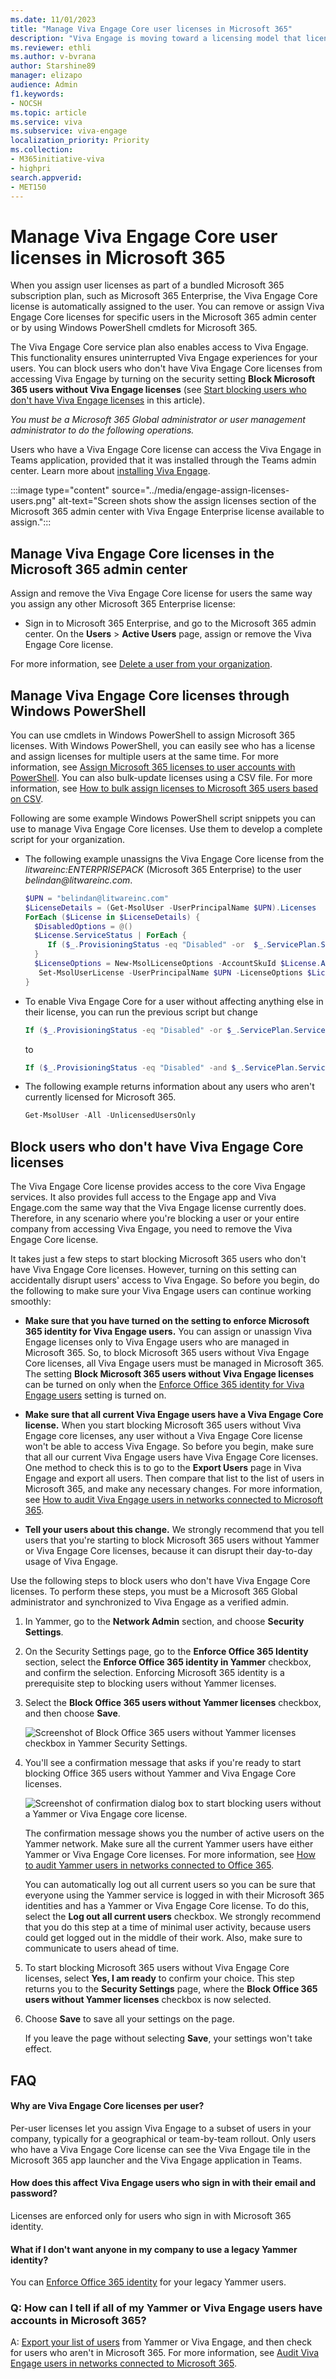 ```yaml
---
ms.date: 11/01/2023
title: "Manage Viva Engage Core user licenses in Microsoft 365"
description: "Viva Engage is moving toward a licensing model that licenses individual users versus entire Microsoft 365 subscriptions. "
ms.reviewer: ethli
ms.author: v-bvrana
author: Starshine89
manager: elizapo
audience: Admin
f1.keywords:
- NOCSH
ms.topic: article
ms.service: viva
ms.subservice: viva-engage
localization_priority: Priority
ms.collection:  
- M365initiative-viva
- highpri
search.appverid:
- MET150
---
```


# Manage Viva Engage Core user licenses in Microsoft 365

When you assign user licenses as part of a bundled Microsoft 365 subscription plan, such as Microsoft 365 Enterprise, the Viva Engage Core license is automatically assigned to the user. You can remove or assign Viva Engage Core licenses for specific users in the Microsoft 365 admin center or by using Windows PowerShell cmdlets for Microsoft 365.
  
The Viva Engage Core service plan also enables access to Viva Engage. This functionality ensures uninterrupted Viva Engage experiences for your users. You can block users who don't have Viva Engage Core licenses from accessing Viva Engage by turning on the security setting **Block Microsoft 365 users without Viva Engage licenses** (see [Start blocking users who don't have Viva Engage licenses](manage-engage-licenses-microsoft-365.md#StartBlocking) in this article).
  
*You must be a Microsoft 365 Global administrator or user management administrator to do the following operations.*
  
Users who have a Viva Engage Core license can access the Viva Engage in Teams application, provided that it was installed through the Teams admin center. Learn more about [installing Viva Engage](/viva/engage/setup).

:::image type="content" source="../media/engage-assign-licenses-users.png" alt-text="Screen shots show the assign licenses section of the Microsoft 365 admin center with Viva Engage Enterprise license available to assign.":::
  
## Manage Viva Engage Core licenses in the Microsoft 365 admin center

Assign and remove the Viva Engage Core license for users the same way you assign any other Microsoft 365 Enterprise license:
  
- Sign in to Microsoft 365 Enterprise, and go to the Microsoft 365 admin center. On the **Users** \> **Active Users** page, assign or remove the Viva Engage Core license.

For more information, see [Delete a user from your organization](/microsoft-365/admin/add-users/delete-a-user).
  
## Manage Viva Engage Core licenses through Windows PowerShell

You can use cmdlets in Windows PowerShell to assign Microsoft 365 licenses. With Windows PowerShell, you can easily see who has a license and assign licenses for multiple users at the same time. For more information, see [Assign Microsoft 365 licenses to user accounts with PowerShell](/microsoft-365/enterprise/assign-licenses-to-user-accounts-with-microsoft-365-powershell). You can also bulk-update licenses using a CSV file. For more information, see [How to bulk assign licenses to Microsoft 365 users based on CSV](/samples/browse/?redirectedfrom=TechNet-Gallery).
  
Following are some example Windows PowerShell script snippets you can use to manage Viva Engage Core licenses. Use them to develop a complete script for your organization.

- The following example unassigns the Viva Engage Core license from the *litwareinc:ENTERPRISEPACK* (Microsoft 365 Enterprise) to the user *belindan\@litwareinc\.com*.

  ```powershell
  $UPN = "belindan@litwareinc.com"
  $LicenseDetails = (Get-MsolUser -UserPrincipalName $UPN).Licenses
  ForEach ($License in $LicenseDetails) {
    $DisabledOptions = @()
    $License.ServiceStatus | ForEach {
       If ($_.ProvisioningStatus -eq "Disabled" -or  $_.ServicePlan.ServiceName -like "*VIVAENGAGE_CORE*") { $DisabledOptions += "$($_.ServicePlan.ServiceName)" } 
    }
    $LicenseOptions = New-MsolLicenseOptions -AccountSkuId $License.AccountSkuId -DisabledPlans $DisabledOptions
     Set-MsolUserLicense -UserPrincipalName $UPN -LicenseOptions $LicenseOptions
  }
  
  ```

- To enable Viva Engage Core for a user without affecting anything else in their license, you can run the previous script but change
    
  ```powershell
  If ($_.ProvisioningStatus -eq "Disabled" -or $_.ServicePlan.ServiceName -like "*VIVAENGAGE_CORE*") { $DisabledOptions += "$($_.ServicePlan.ServiceName)" }
  ```

    to
    
  ```powershell
  If ($_.ProvisioningStatus -eq "Disabled" -and $_.ServicePlan.ServiceName -notlike "*VIVAENGAGE_CORE*") { $DisabledOptions += "$($_.ServicePlan.ServiceName)" }
  ```

- The following example returns information about any users who aren't currently licensed for Microsoft 365.
    
  ```powershell
  Get-MsolUser -All -UnlicensedUsersOnly
  ```

<a name="StartBlocking"> </a>
## Block users who don't have Viva Engage Core licenses

The Viva Engage Core license provides access to the core Viva Engage services. It also provides full access to the Engage app and Viva Engage.com the same way that the Viva Engage license currently does. Therefore, in any scenario where you're blocking a user or your entire company from accessing Viva Engage, you need to remove the Viva Engage Core license.

It takes just a few steps to start blocking Microsoft 365 users who don't have Viva Engage Core licenses. However, turning on this setting can accidentally disrupt users' access to Viva Engage. So before you begin, do the following to make sure your Viva Engage users can continue working smoothly:
  
- **Make sure that you have turned on the setting to enforce Microsoft 365 identity for Viva Engage users.** You can assign or unassign Viva Engage licenses only to Viva Engage users who are managed in Microsoft 365. So, to block Microsoft 365 users without Viva Engage Core licenses, all Viva Engage users must be managed in Microsoft 365. The setting **Block Microsoft 365 users without Viva Engage licenses** can be turned on only when the [Enforce Office 365 identity for Viva Engage users](/viva/engage/configure-your-viva-engage-network/enforce-office-365-identity) setting is turned on.

- **Make sure that all current Viva Engage users have a Viva Engage Core license.** When you start blocking Microsoft 365 users without Viva Engage core licenses, any user without a Viva Engage Core license won't be able to access Viva Engage. So before you begin, make sure that all our current Viva Engage users have Viva Engage Core licenses. One method to check this is to go to the **Export Users** page in Viva Engage and export all users. Then compare that list to the list of users in Microsoft 365, and make any necessary changes. For more information, see [How to audit Viva Engage users in networks connected to Microsoft 365](/viva/engage/manage-viva-engage-users/audit-users-connected-to-office-365).

- **Tell your users about this change.** We strongly recommend that you tell users that you're starting to block Microsoft 365 users without Yammer or Viva Engage Core licenses, because it can disrupt their day-to-day usage of Viva Engage.

Use the following steps to block users who don't have Viva Engage Core licenses. To perform these steps, you must be a Microsoft 365 Global administrator and synchronized to Viva Engage as a verified admin.
  
1. In Yammer, go to the **Network Admin** section, and choose **Security Settings**.

2. On the Security Settings page, go to the **Enforce Office 365 Identity** section, select the **Enforce Office 365 identity in Yammer** checkbox, and confirm the selection. Enforcing Microsoft 365 identity is a prerequisite step to blocking users without Yammer licenses.

3. Select the **Block Office 365 users without Yammer licenses** checkbox, and then choose **Save**.

    ![Screenshot of Block Office 365 users without Yammer licenses checkbox in Yammer Security Settings.](../media/engage-office-365-identity-enforcement.png)
  
4. You'll see a confirmation message that asks if you're ready to start blocking Office 365 users without Yammer and Viva Engage Core licenses.

    ![Screenshot of confirmation dialog box to start blocking users without a Yammer or Viva Engage core license.](../media/engage-office-365-block-users.png)
  
    The confirmation message shows you the number of active users on the Yammer network. Make sure all the current Yammer users have either Yammer or Viva Engage Core licenses. For more information, see [How to audit Yammer users in networks connected to Office 365](/viva/engage/manage-viva-engage-users/audit-users-connected-to-office-365).

    You can automatically log out all current users so you can be sure that everyone using the Yammer service is logged in with their Microsoft 365 identities and has a Yammer or Viva Engage Core license. To do this, select the **Log out all current users** checkbox. We strongly recommend that you do this step at a time of minimal user activity, because users could get logged out in the middle of their work. Also, make sure to communicate to users ahead of time.

5. To start blocking Microsoft 365 users without Viva Engage Core licenses, select **Yes, I am ready** to confirm your choice. This step returns you to the **Security Settings** page, where the **Block Office 365 users without Yammer licenses** checkbox is now selected.

6. Choose **Save** to save all your settings on the page.

    If you leave the page without selecting **Save**, your settings won't take effect.

## FAQ

#### Why are Viva Engage Core licenses per user?

Per-user licenses let you assign Viva Engage to a subset of users in your company, typically for a geographical or team-by-team rollout. Only users who have a Viva Engage Core license can see the Viva Engage tile in the Microsoft 365 app launcher and the Viva Engage application in Teams.
  
#### How does this affect Viva Engage users who sign in with their email and password?

Licenses are enforced only for users who sign in with Microsoft 365 identity.
  
#### What if I don't want anyone in my company to use a legacy Yammer identity?

You can [Enforce Office 365 identity](/viva/engage/configure-your-viva-engage-network/enforce-office-365-identity) for your legacy Yammer users.
  
### Q: How can I tell if all of my Yammer or Viva Engage users have accounts in Microsoft 365?

A: [Export your list of users](/viva/engage/eac-as-manage-data) from Yammer or Viva Engage, and then check for users who aren't in Microsoft 365. For more information, see [Audit Viva Engage users in networks connected to Microsoft 365](/viva/engage/manage-viva-engage-users/audit-users-connected-to-office-365).
